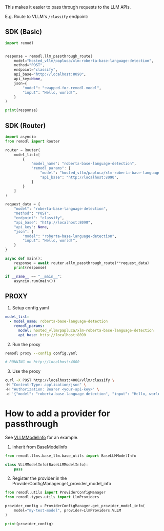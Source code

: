 This makes it easier to pass through requests to the LLM APIs.

E.g. Route to VLLM's `/classify` endpoint:


## SDK (Basic)

```python
import remodl


response = remodl.llm_passthrough_route(
    model="hosted_vllm/papluca/xlm-roberta-base-language-detection",
    method="POST",
    endpoint="classify",
    api_base="http://localhost:8090",
    api_key=None,
    json={
        "model": "swapped-for-remodl-model",
        "input": "Hello, world!",
    }
)

print(response)
```

## SDK (Router)

```python
import asyncio
from remodl import Router

router = Router(
    model_list=[
        {
            "model_name": "roberta-base-language-detection",
            "remodl_params": {
                "model": "hosted_vllm/papluca/xlm-roberta-base-language-detection",
                "api_base": "http://localhost:8090", 
            }
        }
    ]
)

request_data = {
    "model": "roberta-base-language-detection",
    "method": "POST",
    "endpoint": "classify",
    "api_base": "http://localhost:8090",
    "api_key": None,
    "json": {
        "model": "roberta-base-language-detection",
        "input": "Hello, world!",
    }
}

async def main():
    response = await router.allm_passthrough_route(**request_data)
    print(response)

if __name__ == "__main__":
    asyncio.run(main())
```

## PROXY 

1. Setup config.yaml 

```yaml
model_list:
  - model_name: roberta-base-language-detection
    remodl_params:
      model: hosted_vllm/papluca/xlm-roberta-base-language-detection
      api_base: http://localhost:8090
```

2. Run the proxy

```bash
remodl proxy --config config.yaml

# RUNNING on http://localhost:4000
```

3. Use the proxy

```bash
curl -X POST http://localhost:4000/vllm/classify \
-H "Content-Type: application/json" \
-H "Authorization: Bearer <your-api-key>" \
-d '{"model": "roberta-base-language-detection", "input": "Hello, world!"}' \
```

# How to add a provider for passthrough

See [VLLMModelInfo](https://github.com/BerriAI/remodl/blob/main/remodl/llms/vllm/common_utils.py) for an example.

1. Inherit from BaseModelInfo

```python
from remodl.llms.base_llm.base_utils import BaseLLMModelInfo

class VLLMModelInfo(BaseLLMModelInfo):
    pass
```

2. Register the provider in the ProviderConfigManager.get_provider_model_info

```python
from remodl.utils import ProviderConfigManager
from remodl.types.utils import LlmProviders

provider_config = ProviderConfigManager.get_provider_model_info(
    model="my-test-model", provider=LlmProviders.VLLM
)

print(provider_config)
```